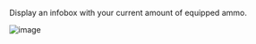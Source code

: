 Display an infobox with your current amount of equipped ammo.

![image](https://raw.githubusercontent.com/runelite/wiki/master/img/Ammo-infobox.png)